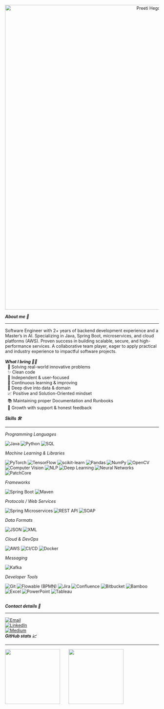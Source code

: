 <p align="center">
   <img src="assets/front_banner.gif" alt="Preeti Hegde — banner" width="1000">
</p>

<strong><i> About me 🤗  </i></strong>
<hr>
Software Engineer with 2+ years of backend development experience and a Master’s in AI. Specializing in Java, Spring Boot, microservices, and cloud platforms (AWS). Proven success in building scalable, secure, and high-performance services. A collaborative team player, eager to apply practical and industry experience to impactful software projects.
  <br><br>
     <strong><i>What I bring 🤖🎨 </i></strong> <br>
     &nbsp; 🧩 Solving real-world innovative problems <br>
     &nbsp; ✨ Clean code <br> 
     &nbsp; 👤 Independent & user-focused <br>
     &nbsp; 🧘 Continuous learning & improving <br>
     &nbsp; 🔎 Deep dive into data & domain <br>
     &nbsp; 📈 Positive and Solution-Oriented mindset <br>
     &nbsp; 📚 Maintaining proper Documentation and Runbooks <br>
     &nbsp; 🤝 Growth with support & honest feedback <br>

 <br>
 <strong> <i> Skills 🛠️</i></strong>
<hr>
<i>Programming Languages </i> 
<p>
  <img alt="Java" src="https://img.shields.io/badge/Java-f89820?style=flat&logo=openjdk&logoColor=white">
  <img alt="Python" src="https://img.shields.io/badge/Python-3776AB?style=flat&logo=python&logoColor=white">
  <img alt="SQL" src="https://img.shields.io/badge/SQL-4479A1?style=flat&logo=postgresql&logoColor=white">
</p>

<i> Machine Learning & Libraries</i>  
<p>
  <img alt="PyTorch" src="https://img.shields.io/badge/PyTorch-EE4C2C?style=flat&logo=pytorch&logoColor=white">
  <img alt="TensorFlow" src="https://img.shields.io/badge/TensorFlow-FF6F00?style=flat&logo=tensorflow&logoColor=white">
  <img alt="scikit-learn" src="https://img.shields.io/badge/scikit--learn-F89939?style=flat&logo=scikitlearn&logoColor=white">
  <img alt="Pandas" src="https://img.shields.io/badge/Pandas-150458?style=flat&logo=pandas&logoColor=white">
  <img alt="NumPy" src="https://img.shields.io/badge/NumPy-4D77CF?style=flat&logo=numpy&logoColor=white">
  <img alt="OpenCV" src="https://img.shields.io/badge/OpenCV-5C3EE8?style=flat&logo=opencv&logoColor=white">
  <img alt="Computer Vision"   src="https://img.shields.io/badge/-Computer%20Vision-a855f7?style=flat&logoColor=white">
  <img alt="NLP"               src="https://img.shields.io/badge/-NLP-60a5fa?style=flat&logoColor=white">
  <img alt="Deep Learning"     src="https://img.shields.io/badge/-Deep%20Learning-ec4899?style=flat&logoColor=white">
  <img alt="Neural Networks"   src="https://img.shields.io/badge/-Neural%20Networks-34d399?style=flat&logoColor=white">
  <img alt="PatchCore" src="https://img.shields.io/badge/PatchCore-7E57C2?style=flat&logoColor=white">
</p>

 <i>Frameworks </i>  
<p>
  <img alt="Spring Boot" src="https://img.shields.io/badge/Spring%20Boot-6DB33F?style=flat&logo=springboot&logoColor=white">
  <img alt="Maven" src="https://img.shields.io/badge/Maven-C71A36?style=flat&logo=apachemaven&logoColor=white">
</p>

<i>Protocols / Web Services </i> 
<p>
  <img alt="Spring Microservices" src="https://img.shields.io/badge/Spring%20Microservices-6DB33F?style=flat&logo=spring&logoColor=white">
  <img alt="REST API" src="https://img.shields.io/badge/REST%20API-85EA2D?style=flat&logo=swagger&logoColor=2C3E50">
  <img alt="SOAP" src="https://img.shields.io/badge/SOAP-00457C?style=flat&logo=soapui&logoColor=white">
</p>

<i> Data Formats </i>
<p>
  <img alt="JSON" src="https://img.shields.io/badge/JSON-000000?style=flat&logo=json&logoColor=white">
  <img alt="XML" src="https://img.shields.io/badge/XML-00559C?style=flat&logoColor=white">
</p>

<i> Cloud & DevOps </i>  
<p>
  <img alt="AWS" src="https://img.shields.io/badge/AWS-232F3E?style=flat&logo=amazonaws&logoColor=FF9900">
  <img alt="CI/CD" src="https://img.shields.io/badge/CI%2FCD-2088FF?style=flat&logo=githubactions&logoColor=white">
  <img alt="Docker" src="https://img.shields.io/badge/Docker-2496ED?style=flat&logo=docker&logoColor=white">
</p>

<i> Messaging </i> 
<p>
  <img alt="Kafka" src="https://img.shields.io/badge/Kafka-231F20?style=flat&logo=apachekafka&logoColor=white">
</p>

<i> Developer Tools </i>  
<p>
  <img alt="Git" src="https://img.shields.io/badge/Git-F05032?style=flat&logo=git&logoColor=white">
  <img alt="Flowable (BPMN)" src="https://img.shields.io/badge/Flowable%20(BPMN)-E4002B?style=flat&logo=flowable&logoColor=white">
  <img alt="Jira" src="https://img.shields.io/badge/Jira-0052CC?style=flat&logo=jira&logoColor=white">
  <img alt="Confluence" src="https://img.shields.io/badge/Confluence-172B4D?style=flat&logo=confluence&logoColor=white">
  <img alt="Bitbucket" src="https://img.shields.io/badge/Bitbucket-0052CC?style=flat&logo=bitbucket&logoColor=white">
  <img alt="Bamboo" src="https://img.shields.io/badge/Bamboo-0052CC?style=flat&logo=atlassian&logoColor=white">
  <img alt="Excel" src="https://img.shields.io/badge/Excel-217346?style=flat&logo=microsoftexcel&logoColor=white">
  <img alt="PowerPoint" src="https://img.shields.io/badge/PowerPoint-B7472A?style=flat&logo=microsoftpowerpoint&logoColor=white">
  <img alt="Tableau" src="https://img.shields.io/badge/Tableau-E97627?style=flat&logo=tableau&logoColor=white">
</p>
<br>
<strong><i>Contact details 📇  </i></strong>
<hr>
  <a href="mailto:preetivhegde98@gmail.com">
    <img src="https://img.shields.io/badge/Email-preetivhegde98%40gmail.com-a855f7?style=for-the-badge&logo=minutemailer&logoColor=white" alt="Email">
  </a>
  <br>
  <a href="https://www.linkedin.com/in/preetivhegde/">
    <img src="https://img.shields.io/badge/LinkedIn-Connect-0A66C2?style=for-the-badge&logo=linkedin&logoColor=white" alt="LinkedIn">
  </a>
<br>
 <a href="https://medium.com/@preetivhegde">
    <img src="https://img.shields.io/badge/Medium-Read here-E97627?style=for-the-badge&logo=medium&logoColor=white" alt="Medium">
  </a>
<br>
<strong><i> GitHub stats 📈 </i></strong>
<hr>
<p>
  <img src="https://github-readme-stats.vercel.app/api?username=preetihegde&show_icons=true&theme=tokyonight" height="180" /> &nbsp;  &nbsp;  &nbsp; 
  <img src="https://github-readme-stats.vercel.app/api/top-langs/?username=preetihegde&show_icons=true&theme=tokyonight" height="180" />
</p>
